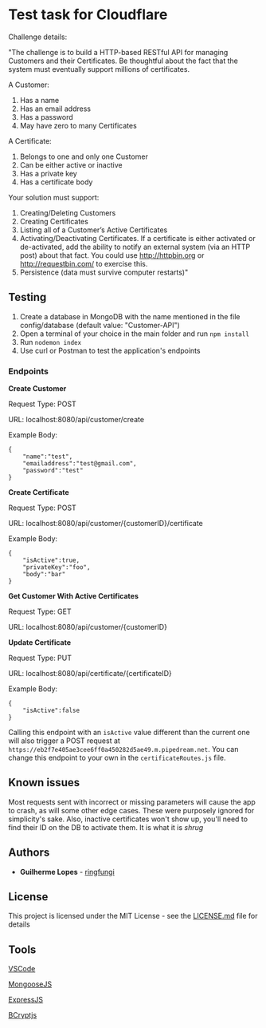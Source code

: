 # Test task for Cloudflare

Challenge details:

"The challenge is to build a HTTP-based RESTful API for managing Customers and their Certificates. Be thoughtful about the fact that the system must eventually support millions of certificates.

A Customer:
1. Has a name
2. Has an email address
3. Has a password
4. May have zero to many Certificates

A Certificate:
1. Belongs to one and only one Customer
2. Can be either active or inactive
3. Has a private key
4. Has a certificate body

Your solution must support:
1. Creating/Deleting Customers
2. Creating Certificates
3. Listing all of a Customer’s Active Certificates
4. Activating/Deactivating Certificates. If a certificate is either activated or de-activated, add the ability to notify an external system (via an HTTP post) about that fact. You could use http://httpbin.org or http://requestbin.com/ to exercise this.
5. Persistence (data must survive computer restarts)"

## Testing

1. Create a database in MongoDB with the name mentioned in the file config/database (default value: "Customer-API")
2. Open a terminal of your choice in the main folder and run `npm install`
3. Run `nodemon index`
4. Use curl or Postman to test the application's endpoints

### Endpoints

**Create Customer**

Request Type: POST 

URL: localhost:8080/api/customer/create

Example Body:
```
{
 	"name":"test",
 	"emailaddress":"test@gmail.com",
 	"password":"test"
}
```

**Create Certificate**

Request Type: POST 

URL: localhost:8080/api/customer/{customerID}/certificate

Example Body:
```
{
	"isActive":true,
	"privateKey":"foo",
	"body":"bar"
}
```

**Get Customer With Active Certificates**

Request Type: GET

URL: localhost:8080/api/customer/{customerID}

**Update Certificate**

Request Type: PUT

URL: localhost:8080/api/certificate/{certificateID}

Example Body:
```
{
	"isActive":false
}
```
Calling this endpoint with an `isActive` value different than the current one will also trigger a POST request at `https://eb2f7e405ae3cee6ff0a450282d5ae49.m.pipedream.net`. You can change this endpoint to your own in the `certificateRoutes.js` file.

## Known issues

Most requests sent with incorrect or missing parameters will cause the app to crash, as will some other edge cases. These were purposely ignored for simplicity's sake. Also, inactive certificates won't show up, you'll need to find their ID on the DB to activate them. It is what it is *shrug*

## Authors

* **Guilherme Lopes** - [ringfungi](https://github.com/ringfungi)

## License

This project is licensed under the MIT License - see the [LICENSE.md](LICENSE.md) file for details

## Tools

[VSCode](https://code.visualstudio.com/)

[MongooseJS](https://mongoosejs.com/)

[ExpressJS](https://expressjs.com/)

[BCryptjs](https://www.npmjs.com/package/bcryptjs)
